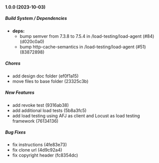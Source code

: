 #### 1.0.0 (2023-10-03)

##### Build System / Dependencies

* **deps:**
  *  bump semver from 7.3.8 to 7.5.4 in /load-testing/load-agent (#84) (d020c0a0)
  *  bump http-cache-semantics in /load-testing/load-agent (#51) (83872898)

##### Chores

*  add design doc folder (ef0f1a15)
*  move files to base folder (23325c3b)

##### New Features

*  add revoke test (9316ab38)
*  add additional load tests (5b8a3fc5)
*  add load testing using AFJ as client and Locust as load testing framework (76134136)

##### Bug Fixes

*  fix instructions (4fe83e73)
*  fix clone url (4d9c92a4)
*  fix copyright header (fc8354dc)

